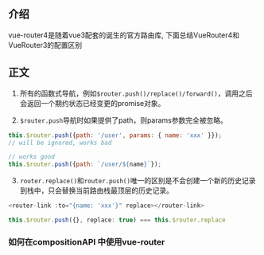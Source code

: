 ## 介绍

vue-router4是随着vue3配套的诞生的官方路由库,
下面总结VueRouter4和VueRouter3的配置区别

## 正文

1. 所有的函数式导航，例如`$router.push()/replace()/forward()`，调用之后会返回一个期约状态已经变更的promise对象。

2. `$router.push`导航时如果提供了path，则params参数完全被忽略。

``` js
this.$router.push({path: '/user', params: { name: 'xxx' }});
// will be ignored, works bad

// works good
this.$router.push({path: `/user/${name}`});
```

3. `router.replace()`和`router.push()`唯一的区别是不会创建一个新的历史记录到栈中，只会替换当前路由栈最顶层的历史记录。

``` js
<router-link :to="{name: 'xxx'}" replace></router-link>

this.$router.push({}, replace: true) === this.$router.replace
```

### 如何在compositionAPI 中使用vue-router

